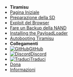 - **Tiramisu**
- [Pagina Iniziale](../introduction)
- [Preparazione della SD](sd-preparation)
- [Exploit del Browser](browser-exploit)
- [Fare un Backup della NAND](nand-backup)
- [Installing the PayloadLoader](installing-payloadloader)
- [Autobooting Tiramisu](autobooting)
- **Collegamenti**
- [![GitHub](https://icongr.am/simple/github.svg?color=808080&size=16)GitHub](https://github.com/hacks-guide/Guide-WiiU)
- [![Discord](https://icongr.am/simple/discord.svg?colored&size=16)Discord](https://discord.gg/C29hYvh)
- [![Traduci](https://icongr.am/material/translate.svg?color=808080&size=16)Traduci](https://hacks-guide.crowdin.com/u/projects/10)
- [Dona](../donations)
- [Informazioni](../about)
